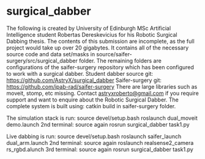 # surgical_dabber
The following is created by University of Edinburgh MSc Artificial Intelligence student Robertas Dereskevicius for his
Robotic Surgical Dabbing thesis. The contents of this submission are incomplete, as the full project would take up over 20 gigabytes.
It contains all of the necessary source code and data set/masks in source/saifer-surgery/src/surgical_dabber folder. The remaining
folders are configurations of the saifer-surgery repository which has been configured to work with a surgical dabber.
Student dabber source git: https://github.com/AstryX/surgical_dabber
Saifer-surgery git: https://github.com/ipab-rad/saifer-surgery
There are large libraries such as moveit, stomp, etc missing.
Contact astryxroberto@gmail.com if you require support and want to enquire about the Robotic Surgical Dabber.
The complete system is built using: catkin build in saifer-surgery folder.

The simulation stack is run:
source devel/setup.bash
roslaunch dual_moveit demo.launch
2nd terminal: source again
rosrun surgical_dabber task1.py

Live dabbing is run:
source devel/setup.bash
roslaunch saifer_launch dual_arm.launch
2nd terminal: source again
roslaunch realsense2_camera rs_rgbd.alunch
3rd terminal: source again
rosrun surgical_dabber task1.py
